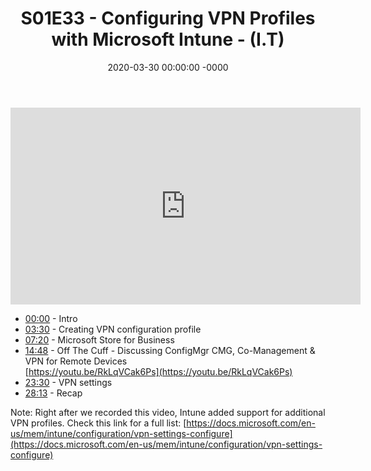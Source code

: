 ﻿---
layout: post
title: "S01E33 - Configuring VPN Profiles with Microsoft Intune - (I.T)"
date: 2020-03-30 00:00:00 -0000
categories:
---

<iframe loading="lazy" width="560" height="315" src="https://www.youtube.com/embed/5eZNwYB6DZ4" title="YouTube video player" frameborder="0" allow="accelerometer; autoplay; clipboard-write; encrypted-media; gyroscope; picture-in-picture" allowfullscreen></iframe>

- [00:00](https://www.youtube.com/watch?v=5eZNwYB6DZ4&t=0s) - Intro  
- [03:30](https://www.youtube.com/watch?v=5eZNwYB6DZ4&t=210s) - Creating VPN configuration profile  
- [07:20](https://www.youtube.com/watch?v=5eZNwYB6DZ4&t=440s) - Microsoft Store for Business  
- [14:48](https://www.youtube.com/watch?v=5eZNwYB6DZ4&t=888s) - Off The Cuff - Discussing ConfigMgr CMG, Co-Management & VPN for Remote Devices  
[https://youtu.be/RkLqVCak6Ps](https://youtu.be/RkLqVCak6Ps)  
- [23:30](https://www.youtube.com/watch?v=5eZNwYB6DZ4&t=1410s) - VPN settings  
- [28:13](https://www.youtube.com/watch?v=5eZNwYB6DZ4&t=1693s) - Recap  

Note: Right after we recorded this video, Intune added support for additional VPN profiles. Check this link for a full list: [https://docs.microsoft.com/en-us/mem/intune/configuration/vpn-settings-configure](https://docs.microsoft.com/en-us/mem/intune/configuration/vpn-settings-configure)

